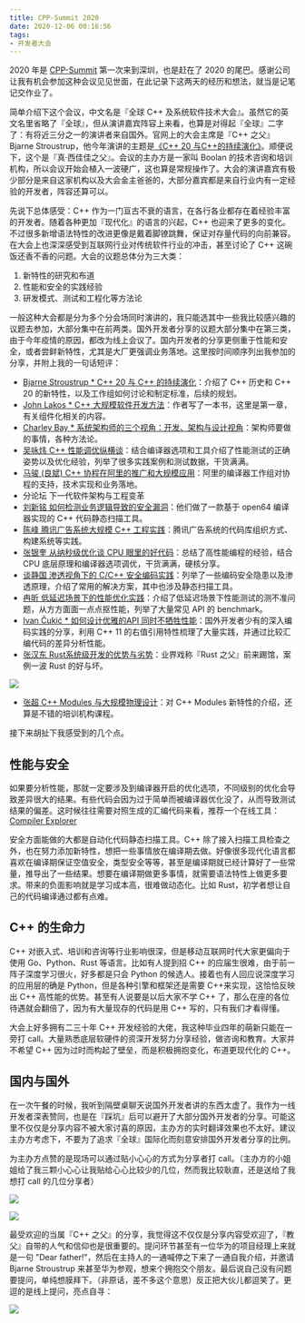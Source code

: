 ```yaml
---
title: CPP-Summit 2020
date: 2020-12-06 00:16:56
tags:
- 开发者大会
---
```


2020 年是 [CPP-Summit](http://cpp-summit.org) 第一次来到深圳，也是赶在了 2020 的尾巴。感谢公司让我有机会参加这种会议见见世面，在此记录下这两天的经历和想法，就当是记笔记交作业了。

<!--more-->

简单介绍下这个会议，中文名是『全球 C++ 及系统软件技术大会』。虽然它的英文名里省略了『全球』，但从演讲嘉宾阵容上来看，也算是对得起『全球』二字了：有将近三分之一的演讲者来自国外。官网上的大会主席是『C++ 之父』Bjarne Stroustrup，他今年演讲的主题是[《C++ 20 与C++的持续演化》](http://cpp-summit.org/speaker/502?uid=c1026)。顺便说下，这个是『真·西佳佳之父』。会议的主办方是一家叫 Boolan 的技术咨询和培训机构，所以会议开始会植入一波硬广，这也算是常规操作了。大会的演讲嘉宾有极少部分是来自这家机构以及大会金主爸爸的，大部分嘉宾都是来自行业内有一定经验的开发者，阵容还算可以。

先说下总体感受：C++ 作为一门亘古不衰的语言，在各行各业都存在着经验丰富的开发者。随着各种更加『现代化』的语言的兴起，C++ 也迎来了更多的变化。不过很多新增语法特性的改进更像是戴着脚镣跳舞，保证对存量代码的向前兼容。在大会上也深深感受到互联网行业对传统软件行业的冲击，甚至讨论了 C++ 这碗饭还香不香的问题。大会的议题总体分为三大类：

1. 新特性的研究和布道
2. 性能和安全的实践经验
3. 研发模式、测试和工程化等方法论

一般这种大会都是分为多个分会场同时演讲的，我只能选其中一些我比较感兴趣的议题去参加，大部分集中在前两类。国外开发者分享的议题大部分集中在第三类，由于今年疫情的原因，都改为线上会议了。国内开发者的分享更侧重于性能和安全，或者尝鲜新特性，尤其是大厂更强调业务落地。这里按时间顺序列出我参加的分享，并附上我的一句话短评：

- [Bjarne Stroustrup  * C++ 20 与 C++ 的持续演化](http://cpp-summit.org/speaker/502?uid=c1026)：介绍了 C++ 历史和 C++ 20 的新特性，以及工作组如何讨论和制定标准，后续的规划。
- [John Lakos  * C++ 大规模软件开发方法](http://cpp-summit.org/speaker/601?uid=c1026)：作者写了一本书，这里是第一章，有关组件化相关的内容。
- [Charley Bay  * 系统架构师的三个视角：开发、架构与设计视角](http://cpp-summit.org/speaker/590?uid=c1026)：架构师要做的事情，各种方法论。
- [吴咏炜  C++ 性能调优纵横谈](http://cpp-summit.org/speaker/201?uid=c1026)：结合编译器选项和工具介绍了性能测试的正确姿势以及优化经验，列举了很多实践案例和测试数据，干货满满。
- [马骏 (良斌)  C++ 协程在阿里的推广和大规模应用](http://cpp-summit.org/speaker/584?uid=c1026)：阿里的编译器工作组对协程的支持，技术实现和业务落地。
- 分论坛  下一代软件架构与工程变革
- [刘新铭  如何检测业务逻辑导致的安全漏洞](http://cpp-summit.org/speaker/588?uid=c1026)：他们做了一款基于 open64 编译器实现的 C++ 代码静态扫描工具。
- [陈峰  腾讯广告系统大规模 C++ 工程实践](http://cpp-summit.org/speaker/571?uid=c1026)：腾讯广告系统的代码库组织方式、构建系统等实践。
- [张银奎  从纳秒级优化谈 CPU 眼里的好代码](http://cpp-summit.org/speaker/311?uid=c1026)：总结了高性能编程的经验，结合 CPU 底层原理和编译器选项调优，干货满满，硬核分享。
- [谈静国  渗透视角下的 C/C++ 安全编码实践](http://cpp-summit.org/speaker/603?uid=c1026)：列举了一些编码安全隐患以及渗透原理，介绍了常用的解决方案，其中也涉及静态扫描工具。
- [冉昕  低延迟场景下的性能优化实践](http://cpp-summit.org/speaker/549?uid=c1026)：介绍了低延迟场景下性能测试的测不准问题，从方方面面一点点抠性能，列举了大量常见 API 的 benchmark。
- [Ivan Čukić  * 如何设计优雅的API 同时不牺牲性能](http://cpp-summit.org/speaker/593?uid=c1026)：国外开发者少有的深入编码实践的分享，利用 C++ 11 的右值引用特性梳理了大量实践，并通过比较汇编代码的差异分析性能。
- [张汉东  Rust系统级开发的优势与劣势](http://cpp-summit.org/speaker/540?uid=c1026)：业界戏称『Rust 之父』前来踢馆，案例一波 Rust 的好与坏。

![](http://yulingtianxia.com/resources/CPP-Summit/IMG_3152.jpeg)

- [张超  C++ Modules 与大规模物理设计](http://cpp-summit.org/speaker/575?uid=c1026)：对 C++ Modules 新特性的介绍，还算是不错的培训机构课程。

接下来胡扯下我感受到的几个点。

## 性能与安全

如果要分析性能，那就一定要涉及到编译器开启的优化选项，不同级别的优化会导致差异很大的结果。有些代码会因为过于简单而被编译器优化没了，从而导致测试结果的偏差。这时候往往需要对照生成的汇编代码来看，推荐一个在线工具：[Compiler Explorer](https://godbolt.org)

安全方面能做的大都是自动化代码静态扫描工具。C++ 除了接入扫描工具检查之外，也在努力添加新特性，想把一些事情放在编译期去做。好像很多现代化语言都喜欢在编译期保证空值安全，类型安全等等，甚至是编译期就已经计算好了一些常量，推导出了一些结果。想要在编译期做更多事情，就需要语法特性上做更多要求。带来的负面影响就是学习成本高，很难做动态化。比如 Rust，初学者想让自己的代码编译通过都有点难。

## C++ 的生命力

C++ 对嵌入式、培训和咨询等行业影响很深，但是移动互联网时代大家更偏向于使用 Go、Python、Rust 等语言。比如有人提到招 C++ 的应届生很难，由于前一阵子深度学习很火，好多都是只会 Python 的候选人。接着也有人回应说深度学习的应用层的确是 Python，但是各种引擎和框架还是需要 C++来实现，这恰恰反映出 C++ 高性能的优势。甚至有人说要是以后大家不学 C++ 了，那么在座的各位待遇就会翻倍了，因为有大量现存的代码是用 C++ 写的，只有我们才看得懂。

大会上好多拥有二三十年 C++ 开发经验的大佬，我这种毕业四年的萌新只能在一旁打 call。大量熟悉底层软硬件的资深开发努力分享经验，做咨询和教育。大家并不希望 C++ 因为过时而构起了壁垒，而是积极拥抱变化，布道更现代化的 C++。

## 国内与国外

在一次午餐的时候，我听到隔壁桌聊天说国外开发者讲的东西太虚了。我作为一线开发者深表赞同，也是在『踩坑』后可以避开了大部分国外开发者的分享。可能这里不仅仅是分享内容不被大家讨喜的原因，主办方的实时翻译效果也不太好。建议主办方考虑下，不要为了追求『全球』国际化而刻意安排国外开发者分享的比例。

为主办方点赞的是现场可以通过贴小心心的方式为分享者打 call。（主办方的小姐姐给了我三颗小心心让我贴给心心比较少的几位，然而我比较耿直，还是送给了我想打 call 的几位分享者）

![](http://yulingtianxia.com/resources/CPP-Summit/IMG_3153.jpeg)

![](http://yulingtianxia.com/resources/CPP-Summit/IMG_3155.jpeg)

最受欢迎的当属『C++ 之父』的分享，我觉得这不仅仅是分享内容受欢迎了，『教父』自带的人气和信仰也是很重要的。提问环节甚至有一位华为的项目经理上来就是一句 "Dear father!"，然后在主持人的一通喊停之下来了一通自我介绍，并邀请 Bjarne Stroustrup 来甚至华为参观，想来个拥抱交个朋友。最后说自己没有问题要提问，单纯想膜拜下。（非原话，差不多这个意思）反正把大伙儿都逗笑了。更逗的是线上提问，亮点自寻：

![](http://yulingtianxia.com/resources/CPP-Summit/IMG_3136.jpeg)